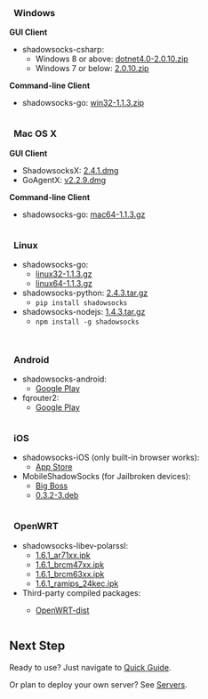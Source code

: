 <div id="download" class="container">
  <div class="sixteen columns"><br/></div>
  <div class="one-third column">
    <h3><i class="fa fa-windows fa-3x"></i> &nbsp; Windows</h3>
    <p><strong>GUI Client</strong></p>
    <ul>
      <li>shadowsocks-csharp:
        <ul>
          <li>
            Windows 8 or above: <a href="http://sourceforge.net/projects/shadowsocksgui/files/dist/Shadowsocks-win-dotnet4.0-2.0.10.zip">dotnet4.0-2.0.10.zip</a>
          </li>
          <li>
            Windows 7 or below: <a href="http://sourceforge.net/projects/shadowsocksgui/files/dist/Shadowsocks-win-2.0.10.zip">2.0.10.zip</a>
          </li>
        </ul>
      </li>
    </ul>
    <p><strong>Command-line Client</strong></p>
    <ul>
      <li>shadowsocks-go: <a href="http://dl.chenyufei.info/shadowsocks/shadowsocks-local-win32-1.1.3.zip">win32-1.1.3.zip</a> </li>  
    </ul>
  </div>
  <div class="one-third column">
    <h3><i class="fa fa-apple fa-3x"></i> &nbsp; Mac OS X</h3>
    <p><strong>GUI Client</strong></p>
    <ul>
      <li>ShadowsocksX: <a href="http://sourceforge.net/projects/shadowsocksgui/files/dist/ShadowsocksX-2.4.1.dmg">2.4.1.dmg</a></li>
      <li>GoAgentX: <a href="https://goagentx.googlecode.com/files/GoAgentX-v2.2.9.dmg">v2.2.9.dmg</a></li>
    </ul>
    <p><strong>Command-line Client</strong></p>
    <ul>
      <li>
        shadowsocks-go: <a href="http://dl.chenyufei.info/shadowsocks/shadowsocks-local-mac64-1.1.3.gz">mac64-1.1.3.gz</a>
      </li>  
    </ul>
  </div>
  <div class="one-third column">
    <h3><i class="fa fa-linux fa-3x"></i> &nbsp; Linux</h3>
    <ul>
      <li>shadowsocks-go:
        <ul>
          <li>
            <a href="http://dl.chenyufei.info/shadowsocks/shadowsocks-local-linux32-1.1.3.gz">linux32-1.1.3.gz</a>
          </li>
          <li>
            <a href="http://dl.chenyufei.info/shadowsocks/shadowsocks-local-linux64-1.1.3.gz">linux64-1.1.3.gz</a>
          </li>
        </ul>
      </li>
      <li>shadowsocks-python: <a href="https://pypi.python.org/pypi/shadowsocks">2.4.3.tar.gz</a>
        <ul>
          <li>
            <code>pip install shadowsocks</code>
          </li>
        </ul>
      </li>
      <li>shadowsocks-nodejs: <a href="https://github.com/clowwindy/shadowsocks-nodejs/archive/1.4.3.tar.gz">1.4.3.tar.gz</a>
        <ul>
          <li>
            <code>npm install -g shadowsocks</code>
          </li>
        </ul>
      </li>
    </ul>
  </div>

  <p class="sixteen columns"></p>

  <div class="one-third column last">
    <h3><i class="fa fa-android fa-3x"></i> &nbsp; Android</h3>
    <ul>
      <li>shadowsocks-android:
        <ul>
          <li>
            <a href="https://play.google.com/store/apps/details?id=com.github.shadowsocks">Google Play</a>
          </li>
        </ul>
      </li>
      <li>fqrouter2:
        <ul>
          <li>
            <a href="https://play.google.com/store/apps/details?id=fq.router2">Google Play</a>
          </li>
        </ul>
      </li>
    </ul>
  </div>
  <div class="one-third column last">
    <h3><i class="fa fa-apple fa-3x"></i> &nbsp; iOS</h3>
    <ul>
      <li>shadowsocks-iOS (only built-in browser works):
        <ul>
          <li>
            <a href="https://itunes.apple.com/tc/app/shadowsocks/id665729974?mt=8">App Store</a>
          </li>
        </ul>
      </li>
      <li>MobileShadowSocks (for Jailbroken devices):
        <ul>
          <li>
            <a href="http://apt.thebigboss.org/onepackage.php?bundleid=com.linusyang.shadowsocks">Big Boss</a>
          </li>
          <li>
            <a href="http://apt.thebigboss.org/repofiles/cydia/debs2.0/shadowsocks_0.3.2-3.deb">0.3.2-3.deb</a>
          </li>
        </ul>
      </li>
    </ul>
  </div>
  <div class="one-third column last">
    <h3><i class="fa fa-rss fa-flip-horizontal fa-3x"></i> &nbsp; OpenWRT</h3>
    <ul>
      <li>shadowsocks-libev-polarssl:
        <ul>
          <li>
            <a href="/dist/shadowsocks-libev-polarssl_1.6.1_ar71xx.ipk">1.6.1_ar71xx.ipk</a>
          </li>
          <li>
            <a href="/dist/shadowsocks-libev-polarssl_1.6.1_brcm47xx.ipk">1.6.1_brcm47xx.ipk</a>
          </li>
          <li>
            <a href="/dist/shadowsocks-libev-polarssl_1.6.1_brcm63xx.ipk">1.6.1_brcm63xx.ipk</a>
          </li>
          <li>
            <a href="/dist/shadowsocks-libev-polarssl_1.6.1_ramips_24kec.ipk">1.6.1_ramips_24kec.ipk</a>
          </li>
        </ul>
      </li>
      <li>Third-party compiled packages:</li> 
      <ul>
        <li>
          <a href="http://sourceforge.net/projects/openwrt-dist/files/shadowsocks-libev">OpenWRT-dist</a>
        </li>
      </ul>
    </ul>
  </div>
</div>

## Next Step

Ready to use? Just navigate to [Quick Guide](/en/config/quick-guide.html).

Or plan to deploy your own server? See [Servers](/en/download/servers.html).
